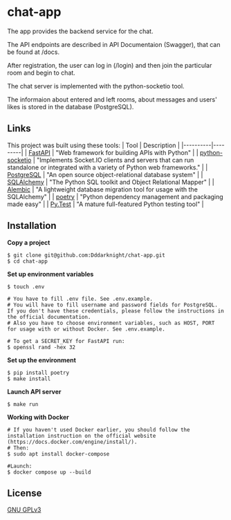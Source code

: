 # chat-app

The app provides the backend service for the chat.

The API endpoints are described in API Documentaion (Swagger), that can be found at /docs.

After registration, the user can log in (/login) and then join the particular room and begin to chat.

The chat server is implemented with the python-socketio tool.

The informaion about entered and left rooms, about messages and users' likes is stored in the database (PostgreSQL). 


## Links
This project was built using these tools:
| Tool | Description |
|----------|---------|
| [FastAPI](https://fastapi.tiangolo.com/) | "Web framework for building APIs with Python" |
| [python-socketio](https://python-socketio.readthedocs.io/en/latest/index.html) | "Implements Socket.IO clients and servers that can run standalone or integrated with a variety of Python web frameworks." |
| [PostgreSQL](https://www.postgresql.org/) |  "An open source object-relational database system" |
| [SQLAlchemy](https://www.sqlalchemy.org/) |  "The Python SQL toolkit and Object Relational Mapper" |
| [Alembic](https://alembic.sqlalchemy.org/en/latest/) |  "A lightweight database migration tool for usage with the SQLAlchemy" |
| [poetry](https://python-poetry.org/) |  "Python dependency management and packaging made easy" |
| [Py.Test](https://pytest.org) | "A mature full-featured Python testing tool" |


## Installation
**Copy a project**
```
$ git clone git@github.com:Dddarknight/chat-app.git
$ cd chat-app 
```

**Set up environment variables**
``` 
$ touch .env

# You have to fill .env file. See .env.example.
# You will have to fill username and password fields for PostgreSQL. If you don't have these credentials, please follow the instructions in the official documentation.
# Also you have to choose environment variables, such as HOST, PORT for usage with or without Docker. See .env.example.

# To get a SECRET_KEY for FastAPI run:
$ openssl rand -hex 32
```

**Set up the environment**
```
$ pip install poetry
$ make install
```

**Launch API server**
```
$ make run
```

**Working with Docker**
```
# If you haven't used Docker earlier, you should follow the installation instruction on the official website (https://docs.docker.com/engine/install/).
# Then:
$ sudo apt install docker-compose

#Launch:
$ docker compose up --build
```

## License
[GNU GPLv3](https://choosealicense.com/licenses/gpl-3.0/)